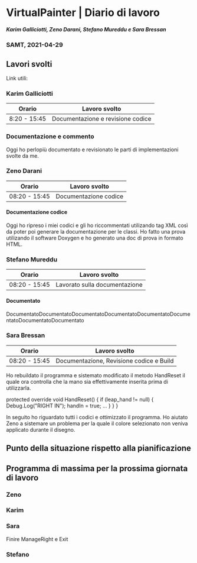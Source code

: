 # VirtualPainter | Diario di lavoro
##### Karim Galliciotti, Zeno Darani, Stefano Mureddu e Sara Bressan
### SAMT, 2021-04-29

## Lavori svolti

Link utili:


### Karim Galliciotti


|Orario        |Lavoro svolto                 |
|--------------|------------------------------|
|8:20  - 15:45 | Documentazione e revisione codice|

### Documentazione e commento

Oggi ho perlopiù documentato e revisionato le parti di implementazioni svolte da me.


### Zeno Darani


|Orario        |Lavoro svolto                 |
|--------------|------------------------------|
|08:20 - 15:45 | Documentazione codice|

#### Documentazione codice
Oggi ho ripreso i miei codici e gli ho riccommentati utilizando tag XML così da poter poi generare la documentazione per le classi.
Ho fatto una prova utilizando il software Doxygen e ho generato una doc di prova in formato HTML.

### Stefano Mureddu


|Orario        |Lavoro svolto                 |
|--------------|------------------------------|
|08:20 - 15:45 |Lavorato sulla documentazione|

#### Documentato

DocumentatoDocumentatoDocumentatoDocumentatoDocumentatoDocumentatoDocumentatoDocumentato



### Sara Bressan


|Orario        |Lavoro svolto                 |
|--------------|------------------------------|
|08:20 - 15:45 |  Documentazione, Revisione codice e Build |

Ho rebuildato il programma e sistemato modificato il metodo HandReset il quale ora controlla che la mano 
sia effettivamente inserita prima di utilizzarla.

protected override void HandReset()
    {
        if (leap_hand != null)
        {
            Debug.Log("RIGHT IN");
            handIn = true;
            ...
        }
    }
}

In seguito ho riguardato tutti i codici e ottimizzato il programma.
Ho aiutato Zeno a sistemare un problema per la quale il colore selezionato non veniva applicato 
durante il disegno.

##  Punto della situazione rispetto alla pianificazione


## Programma di massima per la prossima giornata di lavoro
### Zeno


### Karim


### Sara
Finire ManageRight e Exit

### Stefano
